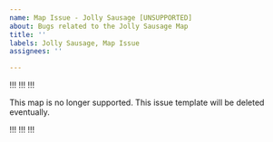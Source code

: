 ```yaml
---
name: Map Issue - Jolly Sausage [UNSUPPORTED]
about: Bugs related to the Jolly Sausage Map
title: ''
labels: Jolly Sausage, Map Issue
assignees: ''

---
```


!!! !!! !!!

This map is no longer supported. This issue template will be deleted eventually.

!!! !!! !!!
